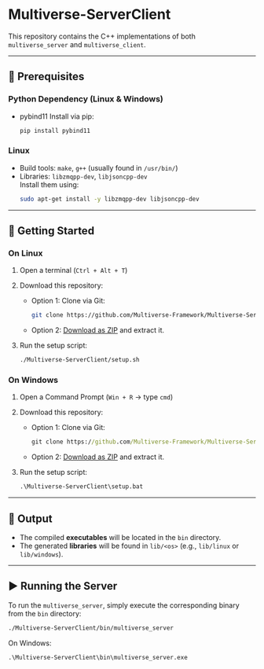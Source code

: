 # Multiverse-ServerClient

This repository contains the C++ implementations of both `multiverse_server` and `multiverse_client`.

---

## 🔧 Prerequisites

### Python Dependency (Linux & Windows)

- pybind11
  Install via pip:  
  ```bash
  pip install pybind11
  ```

### Linux

- Build tools: `make`, `g++` (usually found in `/usr/bin/`)
- Libraries: `libzmqpp-dev`, `libjsoncpp-dev`  
  Install them using:  
  ```bash
  sudo apt-get install -y libzmqpp-dev libjsoncpp-dev
  ```

---

## 🚀 Getting Started

### On Linux

1. Open a terminal (`Ctrl + Alt + T`)
2. Download this repository:
   - Option 1: Clone via Git:
     ```bash
     git clone https://github.com/Multiverse-Framework/Multiverse-ServerClient
     ```
   - Option 2: [Download as ZIP](https://github.com/Multiverse-Framework/Multiverse-ServerClient/archive/refs/heads/main.zip) and extract it.

3. Run the setup script:

   ```bash
   ./Multiverse-ServerClient/setup.sh
   ```

### On Windows

1. Open a Command Prompt (`Win + R` → type `cmd`)
2. Download this repository:
   - Option 1: Clone via Git:
     ```cmd
     git clone https://github.com/Multiverse-Framework/Multiverse-ServerClient
     ```
   - Option 2: [Download as ZIP](https://github.com/Multiverse-Framework/Multiverse-ServerClient/archive/refs/heads/main.zip) and extract it.

3. Run the setup script:

   ```cmd
   .\Multiverse-ServerClient\setup.bat
   ```

---

## 📂 Output

- The compiled **executables** will be located in the `bin` directory.
- The generated **libraries** will be found in `lib/<os>` (e.g., `lib/linux` or `lib/windows`).

---

## ▶️ Running the Server

To run the `multiverse_server`, simply execute the corresponding binary from the `bin` directory:

```bash
./Multiverse-ServerClient/bin/multiverse_server
```

On Windows:

```cmd
.\Multiverse-ServerClient\bin\multiverse_server.exe
```

